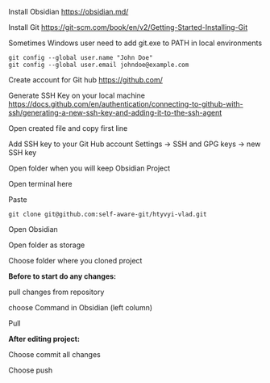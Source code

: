 Install Obsidian https://obsidian.md/


Install Git https://git-scm.com/book/en/v2/Getting-Started-Installing-Git

Sometimes Windows user need to add git.exe to PATH in local environments 
```console
git config --global user.name "John Doe"
git config --global user.email johndoe@example.com
```


Create account for Git hub https://github.com/


Generate SSH Key on your local machine https://docs.github.com/en/authentication/connecting-to-github-with-ssh/generating-a-new-ssh-key-and-adding-it-to-the-ssh-agent


Open created file and copy first line


Add SSH key to your Git Hub account Settings -> SSH and GPG keys -> new SSH key


Open folder when you will keep Obsidian Project


Open terminal here


Paste

```console
git clone git@github.com:self-aware-git/htyvyi-vlad.git
```

Open Obsidian


Open folder as storage


Choose folder where you cloned project

**Before to start do any changes:**

pull changes from repository

choose Command in Obsidian (left column)

Pull

**After editing project:**

Choose commit all changes

Choose push
